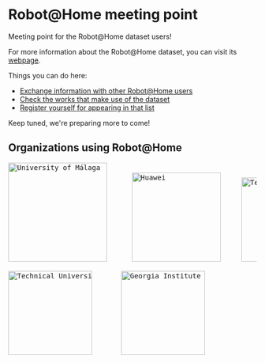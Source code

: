 # Robot@Home meeting point

Meeting point for the Robot@Home dataset users!

For more information about the Robot@Home dataset, you can visit its [webpage](http://mapir.isa.uma.es/work/robot-at-home-dataset).

Things you can do here:
- [Exchange information with other Robot@Home users](https://github.com/jotaraul/robot-at-home_meeting-point/issues)
- [Check the works that make use of the dataset](https://github.com/jotaraul/robot-at-home_meeting-point/wiki/Works-using-Robot@Home)
- [Register yourself for appearing in that list](https://github.com/jotaraul/robot-at-home_meeting-point/issues/1)


Keep tuned, we're preparing more to come!

## Organizations using Robot@Home


<pre>
<a href="http://www.uma.es" target="_blank"><img src="https://yt3.ggpht.com/a-/AAuE7mByWmUJhLjyLwfKpwZ7zxhMNePFIsXW80zdyg=s900-mo-c-c0xffffffff-rj-k-no" alt="University of Málaga" height="200"></a>      <a href="https://www.huawei.com/es/" target="_blank"><img src="https://d1yjjnpx0p53s8.cloudfront.net/styles/logo-thumbnail/s3/062013/huawei_0.jpg?itok=mNbiNOQ6" alt="Huawei" height="180" /></a>     <a href="https://www.tum.de/" target="_blank"><img src="https://frontiersinblog.files.wordpress.com/2015/05/tum_logo.gif" alt="Technical University of Munich" height="170" /></a>

<a href="https://www.rug.nl/" target="_blank"><img src="http://www.growoffice.net/wp-content/uploads/2017/04/gr-small.png" alt="Technical University of Groningen" height="170" /></a>       <a href="https://www.gatech.edu/" target="_blank"><img src="https://upload.wikimedia.org/wikipedia/commons/thumb/6/6c/Georgia_Tech_seal.svg/1200px-Georgia_Tech_seal.svg.png" alt="Georgia Institute of Technology" height="170" /></a>
</pre>






